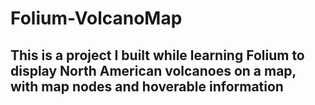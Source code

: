 ﻿# Folium-VolcanoMap
## This is a project I built while learning Folium to display North American volcanoes on a map, with map nodes and hoverable information
